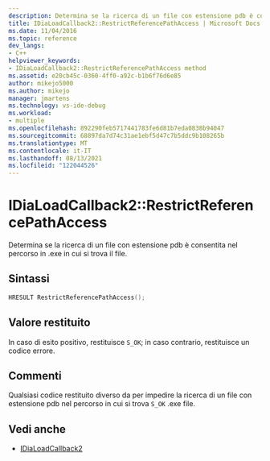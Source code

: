 ```yaml
---
description: Determina se la ricerca di un file con estensione pdb è consentita nel percorso in .exe in cui si trova il file.
title: IDiaLoadCallback2::RestrictReferencePathAccess | Microsoft Docs
ms.date: 11/04/2016
ms.topic: reference
dev_langs:
- C++
helpviewer_keywords:
- IDiaLoadCallback2::RestrictReferencePathAccess method
ms.assetid: e20cb45c-0360-4ff0-a92c-b1b6f76d6e85
author: mikejo5000
ms.author: mikejo
manager: jmartens
ms.technology: vs-ide-debug
ms.workload:
- multiple
ms.openlocfilehash: 892290feb5717441783fe6d81b7eda0838b94047
ms.sourcegitcommit: 68897da7d74c31ae1ebf5d47c7b5ddc9b108265b
ms.translationtype: MT
ms.contentlocale: it-IT
ms.lasthandoff: 08/13/2021
ms.locfileid: "122044526"
---
```

# <a name="idialoadcallback2restrictreferencepathaccess"></a>IDiaLoadCallback2::RestrictReferencePathAccess
Determina se la ricerca di un file con estensione pdb è consentita nel percorso in .exe in cui si trova il file.

## <a name="syntax"></a>Sintassi

```C++
HRESULT RestrictReferencePathAccess();
```

## <a name="return-value"></a>Valore restituito
 In caso di esito positivo, restituisce `S_OK`; in caso contrario, restituisce un codice errore.

## <a name="remarks"></a>Commenti
 Qualsiasi codice restituito diverso da per impedire la ricerca di un file con estensione pdb nel percorso in cui si trova `S_OK` .exe file.

## <a name="see-also"></a>Vedi anche
- [IDiaLoadCallback2](../../debugger/debug-interface-access/idialoadcallback2.md)
